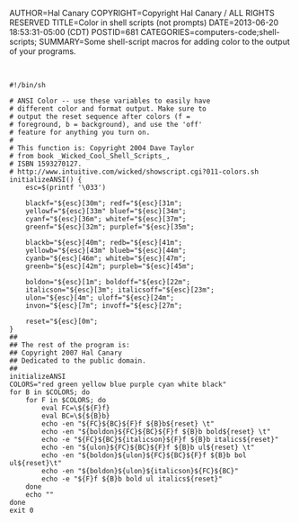 AUTHOR=Hal Canary
COPYRIGHT=Copyright Hal Canary / ALL RIGHTS RESERVED
TITLE=Color in shell scripts (not prompts)
DATE=2013-06-20 18:53:31-05:00 (CDT)
POSTID=681
CATEGORIES=computers-code;shell-scripts;
SUMMARY=Some shell-script macros for adding color to the output of your programs.

&nbsp;

    #!/bin/sh

    # ANSI Color -- use these variables to easily have
    # different color and format output. Make sure to
    # output the reset sequence after colors (f =
    # foreground, b = background), and use the 'off'
    # feature for anything you turn on.
    #
    # This function is: Copyright 2004 Dave Taylor
    # from book _Wicked_Cool_Shell_Scripts_,
    # ISBN 1593270127.
    # http://www.intuitive.com/wicked/showscript.cgi?011-colors.sh
    initializeANSI() {
        esc=$(printf '\033')

        blackf="${esc}[30m"; redf="${esc}[31m";
        yellowf="${esc}[33m" bluef="${esc}[34m";
        cyanf="${esc}[36m"; whitef="${esc}[37m";
        greenf="${esc}[32m"; purplef="${esc}[35m";

        blackb="${esc}[40m"; redb="${esc}[41m";
        yellowb="${esc}[43m" blueb="${esc}[44m";
        cyanb="${esc}[46m"; whiteb="${esc}[47m";
        greenb="${esc}[42m"; purpleb="${esc}[45m";

        boldon="${esc}[1m"; boldoff="${esc}[22m";
        italicson="${esc}[3m"; italicsoff="${esc}[23m";
        ulon="${esc}[4m"; uloff="${esc}[24m";
        invon="${esc}[7m"; invoff="${esc}[27m";

        reset="${esc}[0m";
    }
    ##
    ## The rest of the program is:
    ## Copyright 2007 Hal Canary
    ## Dedicated to the public domain.
    ##
    initializeANSI
    COLORS="red green yellow blue purple cyan white black"
    for B in $COLORS; do
        for F in $COLORS; do
            eval FC=\${${F}f}
            eval BC=\${${B}b}
            echo -en "${FC}${BC}${F}f ${B}b${reset} \t"
            echo -en "${boldon}${FC}${BC}${F}f ${B}b bold${reset} \t"
            echo -e "${FC}${BC}${italicson}${F}f ${B}b italics${reset}"
            echo -en "${ulon}${FC}${BC}${F}f ${B}b ul${reset} \t"
            echo -en "${boldon}${ulon}${FC}${BC}${F}f ${B}b bol ul${reset}\t"
            echo -en "${boldon}${ulon}${italicson}${FC}${BC}"
            echo -e "${F}f ${B}b bold ul italics${reset}"
        done
        echo ""
    done
    exit 0
